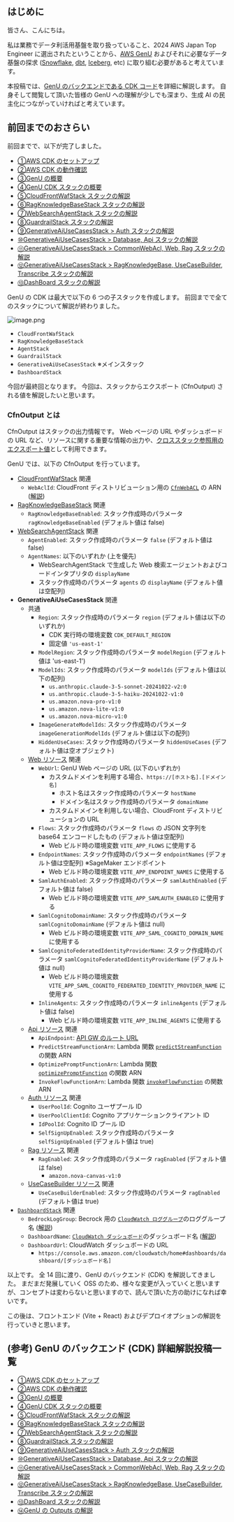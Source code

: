 ## はじめに

皆さん、こんにちは。

私は業務でデータ利活用基盤を取り扱っていること、2024 AWS Japan Top Engineer に選出されたということから、[AWS GenU](https://aws-samples.github.io/generative-ai-use-cases-jp/) およびそれに必要なデータ基盤の探求 ([Snowflake](https://www.snowflake.com/ja/), [dbt](https://www.getdbt.com/), [Iceberg](https://iceberg.apache.org/), etc) に取り組む必要があると考えています。

本投稿では、[GenU のバックエンドである CDK コード](https://github.com/aws-samples/generative-ai-use-cases-jp/tree/main/packages/cdk)を詳細に解説します。
自身そして閲覧して頂いた皆様の GenU への理解が少しでも深まり、生成 AI の民主化につながっていければと考えています。

## 前回までのおさらい

前回までで、以下が完了しました。

- [①AWS CDK のセットアップ](https://qiita.com/siruko/items/fd25fdcf89615cb85262)
- [②AWS CDK の動作確認](https://qiita.com/siruko/items/73169f986b4173e3d3a5)
- [③GenU の概要](https://qiita.com/siruko/items/625801b9e1847b305c1e)
- [④GenU CDK スタックの概要](https://qiita.com/siruko/items/8570ed43f7162ea4b907)
- [⑤CloudFrontWafStack スタックの解説](https://qiita.com/siruko/items/30439576ee7c63165d21)
- [⑥RagKnowledgeBaseStack スタックの解説](https://qiita.com/siruko/items/1223c9d22e73168a8809)
- [⑦WebSearchAgentStack スタックの解説](https://qiita.com/siruko/items/aef0a9599df60d47eb1e)
- [⑧GuardrailStack スタックの解説](https://qiita.com/siruko/items/d16e9fe27df4673d7554)
- [⑨GenerativeAiUseCasesStack > Auth スタックの解説](https://qiita.com/siruko/items/0c14040a1af132f42382)
- [⑩GenerativeAiUseCasesStack > Database, Api スタックの解説](https://qiita.com/siruko/items/5f249f11847f3829c18a)
- [⑪GenerativeAiUseCasesStack > CommonWebAcl, Web, Rag スタックの解説](https://qiita.com/siruko/items/1063daa2efe0b374a3fc)
- [⑫GenerativeAiUseCasesStack > RagKnowledgeBase, UseCaseBuilder, Transcribe スタックの解説](https://qiita.com/siruko/items/73d6006004caf8648594)
- [⑬DashBoard スタックの解説](https://qiita.com/siruko/items/73a75c7d0146d12ecbc3)

GenU の CDK は最大で以下の 6 つの子スタックを作成します。
前回までで全てのスタックについて解説が終わりました。

![image.png](https://qiita-image-store.s3.ap-northeast-1.amazonaws.com/0/217144/04fb6ba4-fe3c-457a-8f09-69039e80ec86.png)

- `CloudFrontWafStack`
- `RagKnowledgeBaseStack`
- `AgentStack`
- `GuardrailStack`
- `GenerativeAiUseCasesStack` ※メインスタック
- `DashboardStack`

今回が最終回となります。
今回は、スタックからエクスポート (CfnOutput) される値を解説したいと思います。

### CfnOutput とは

CfnOutput はスタックの出力情報です。
Web ページの URL やダッシュボードの URL など、リソースに関する重要な情報の出力や、[クロススタック参照用のエクスポート値](https://docs.aws.amazon.com/cdk/api/v2/docs/aws-cdk-lib.CfnOutput.html)として利用できます。

GenU では、以下の CfnOutput を行っています。

- [CloudFrontWafStack](https://qiita.com/siruko/items/30439576ee7c63165d21) 関連
  - `WebAclId`: CloudFront ディストリビューション用の [`CfnWebACL`](https://docs.aws.amazon.com/cdk/api/v2/docs/aws-cdk-lib.aws_wafv2.CfnWebACL.html) の ARN ([解説](https://qiita.com/siruko/items/30439576ee7c63165d21#cloudfrontwafstack--commonwebacl-%E3%83%AA%E3%82%BD%E3%83%BC%E3%82%B9%E3%82%BB%E3%83%83%E3%83%88))
- [RagKnowledgeBaseStack](https://qiita.com/siruko/items/1223c9d22e73168a8809#ragknowledgebasestack-%E3%82%B9%E3%82%BF%E3%83%83%E3%82%AF) 関連
  - `RagKnowledgeBaseEnabled`: スタック作成時のパラメータ `ragKnowledgeBaseEnabled` (デフォルト値は false)
- [WebSearchAgentStack](https://qiita.com/siruko/items/aef0a9599df60d47eb1e) 関連
  - `AgentEnabled`: スタック作成時のパラメータ `false` (デフォルト値は false)
  - `AgentNames`: 以下のいずれか (上を優先)
    - WebSearchAgentStack で生成した Web 検索エージェントおよびコードインタプリタの `displayName`
    - スタック作成時のパラメータ `agents` の `displayName` (デフォルト値は空配列)
- **GenerativeAiUseCasesStack** 関連
  - 共通
    - `Region`: スタック作成時のパラメータ `region` (デフォルト値は以下のいずれか)
      - CDK 実行時の環境変数 `CDK_DEFAULT_REGION`
      - 固定値 `'us-east-1'`
    - `ModelRegion`: スタック作成時のパラメータ `modelRegion` (デフォルト値は 'us-east-1')
    - `ModelIds`: スタック作成時のパラメータ `modelIds` (デフォルト値は以下の配列)
      - `us.anthropic.claude-3-5-sonnet-20241022-v2:0`
      - `us.anthropic.claude-3-5-haiku-20241022-v1:0`
      - `us.amazon.nova-pro-v1:0`
      - `us.amazon.nova-lite-v1:0`
      - `us.amazon.nova-micro-v1:0`
    - `ImageGenerateModelIds`: スタック作成時のパラメータ `imageGenerationModelIds` (デフォルト値は以下の配列)
    - `HiddenUseCases`: スタック作成時のパラメータ `hiddenUseCases` (デフォルト値は空オブジェクト)
  - [Web リソース](https://qiita.com/siruko/items/1063daa2efe0b374a3fc#generativeaiusecasesstack--web-%E3%83%AA%E3%82%BD%E3%83%BC%E3%82%B9) 関連
    - `WebUrl`: GenU Web ページの URL (以下のいずれか)
      - カスタムドメインを利用する場合、`https://[ホスト名].[ドメイン名]`
        - ホスト名はスタック作成時のパラメータ `hostName`
        - ドメイン名はスタック作成時のパラメータ `domainName`
      - カスタムドメインを利用しない場合、CloudFront ディストリビューションの URL
    - `Flows`: スタック作成時のパラメータ `flows` の JSON 文字列を base64 エンコードしたもの (デフォルト値は空配列)
      - Web ビルド時の環境変数 `VITE_APP_FLOWS` に使用する
    - `EndpointNames`: スタック作成時のパラメータ `endpointNames` (デフォルト値は空配列) ※SageMaker エンドポイント
      - Web ビルド時の環境変数 `VITE_APP_ENDPOINT_NAMES` に使用する
    - `SamlAuthEnabled`: スタック作成時のパラメータ `samlAuthEnabled` (デフォルト値は false)
      - Web ビルド時の環境変数 `VITE_APP_SAMLAUTH_ENABLED` に使用する
    - `SamlCognitoDomainName`: スタック作成時のパラメータ `samlCognitoDomainName` (デフォルト値は null)
      - Web ビルド時の環境変数 `VITE_APP_SAML_COGNITO_DOMAIN_NAME` に使用する
    - `SamlCognitoFederatedIdentityProviderName`: スタック作成時のパラメータ `samlCognitoFederatedIdentityProviderName` (デフォルト値は null)
      - Web ビルド時の環境変数 `VITE_APP_SAML_COGNITO_FEDERATED_IDENTITY_PROVIDER_NAME` に使用する
    - `InlineAgents`: スタック作成時のパラメータ `inlineAgents` (デフォルト値は false)
      - Web ビルド時の環境変数 `VITE_APP_INLINE_AGENTS` に使用する
  - [Api リソース](https://qiita.com/siruko/items/5f249f11847f3829c18a#generativeaiusecasesstack--api-%E3%83%AA%E3%82%BD%E3%83%BC%E3%82%B9) 関連
    - `ApiEndpoint`: [API GW のルート URL](https://docs.aws.amazon.com/cdk/api/v2/docs/aws-cdk-lib.aws_apigateway.RestApi.html#url)
    - `PredictStreamFunctionArn`: Lambda 関数 [`predictStreamFunction`](https://qiita.com/siruko/items/5f249f11847f3829c18a#predictstreamfunction) の関数 ARN
    - `OptimizePromptFunctionArn`: Lambda 関数 [`optimizePromptFunction`](https://qiita.com/siruko/items/5f249f11847f3829c18a#optimizepromptfunction) の関数 ARN
    - `InvokeFlowFunctionArn`: Lambda 関数 [`invokeFlowFunction`](https://qiita.com/siruko/items/5f249f11847f3829c18a#invokeflowfunction) の関数 ARN
  - [Auth リソース](https://qiita.com/siruko/items/0c14040a1af132f42382#generativeaiusecasesstack--auth-%E3%83%AA%E3%82%BD%E3%83%BC%E3%82%B9) 関連
    - `UserPoolId`: Cognito ユーザプール ID
    - `UserPoolClientId`: Cognito アプリケーションクライアント ID
    - `IdPoolId`: Cognito ID プール ID
    - `SelfSignUpEnabled`: スタック作成時のパラメータ `selfSignUpEnabled` (デフォルト値は true)
  - [Rag リソース](https://qiita.com/siruko/items/1063daa2efe0b374a3fc#generativeaiusecasesstack--rag-%E3%83%AA%E3%82%BD%E3%83%BC%E3%82%B9) 関連
    - `RagEnabled`: スタック作成時のパラメータ `ragEnabled` (デフォルト値は false)
      - `amazon.nova-canvas-v1:0`
  - [UseCaseBuilder リソース](https://qiita.com/siruko/items/73d6006004caf8648594#generativeaiusecasesstack--usecasebuilder-%E3%83%AA%E3%82%BD%E3%83%BC%E3%82%B9) 関連
    - `UseCaseBuilderEnabled`: スタック作成時のパラメータ `ragEnabled` (デフォルト値は true)
- [`DashboardStack`](https://qiita.com/siruko/items/73a75c7d0146d12ecbc3) 関連
  - `BedrockLogGroup`: Becrock 用の [`CloudWatch ロググループ`](https://docs.aws.amazon.com/cdk/api/v2/docs/aws-cdk-lib.aws_logs.LogGroup.html)のロググループ名 ([解説](https://qiita.com/siruko/items/73a75c7d0146d12ecbc3#dashboardstack--loggroup-%E3%83%AA%E3%82%BD%E3%83%BC%E3%82%B9))
  - `DashboardName`: [`CloudWatch ダッシュボード`](https://docs.aws.amazon.com/cdk/api/v2/docs/aws-cdk-lib.aws_cloudwatch.Dashboard.html)のダッシュボード名 ([解説](https://qiita.com/siruko/items/73a75c7d0146d12ecbc3#dashboardstack--dashboard-%E3%83%AA%E3%82%BD%E3%83%BC%E3%82%B9))
  - `DashboardUrl`: CloudWatch ダッシュボードの URL
    - `https://console.aws.amazon.com/cloudwatch/home#dashboards/dashboard/[ダッシュボード名]`

以上です。
全 14 回に渡り、GenU のバックエンド (CDK) を解説してきました。
まだまだ発展していく OSS のため、様々な変更が入っていくと思いますが、コンセプトは変わらないと思いますので、読んで頂いた方の助けになれば幸いです。

この後は、フロントエンド (Vite + React) およびデプロイオプションの解説を行っていきと思います。

## (参考) GenU のバックエンド (CDK) 詳細解説投稿一覧

- [①AWS CDK のセットアップ](https://qiita.com/siruko/items/fd25fdcf89615cb85262)
- [②AWS CDK の動作確認](https://qiita.com/siruko/items/73169f986b4173e3d3a5)
- [③GenU の概要](https://qiita.com/siruko/items/625801b9e1847b305c1e)
- [④GenU CDK スタックの概要](https://qiita.com/siruko/items/8570ed43f7162ea4b907)
- [⑤CloudFrontWafStack スタックの解説](https://qiita.com/siruko/items/30439576ee7c63165d21)
- [⑥RagKnowledgeBaseStack スタックの解説](https://qiita.com/siruko/items/1223c9d22e73168a8809)
- [⑦WebSearchAgentStack スタックの解説](https://qiita.com/siruko/items/aef0a9599df60d47eb1e)
- [⑧GuardrailStack スタックの解説](https://qiita.com/siruko/items/d16e9fe27df4673d7554)
- [⑨GenerativeAiUseCasesStack > Auth スタックの解説](https://qiita.com/siruko/items/0c14040a1af132f42382)
- [⑩GenerativeAiUseCasesStack > Database, Api スタックの解説](https://qiita.com/siruko/items/5f249f11847f3829c18a)
- [⑪GenerativeAiUseCasesStack > CommonWebAcl, Web, Rag スタックの解説](https://qiita.com/siruko/items/1063daa2efe0b374a3fc)
- [⑫GenerativeAiUseCasesStack > RagKnowledgeBase, UseCaseBuilder, Transcribe スタックの解説](https://qiita.com/siruko/items/73d6006004caf8648594)
- [⑬DashBoard スタックの解説](https://qiita.com/siruko/items/73a75c7d0146d12ecbc3)
- [⑭GenU の Outputs の解説](https://qiita.com/siruko/items/afc14128a5b1a15ab69c)
